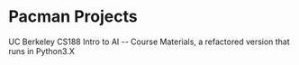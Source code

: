 # Pacman Projects
UC Berkeley CS188 Intro to AI -- Course Materials, a refactored version that runs in Python3.X
